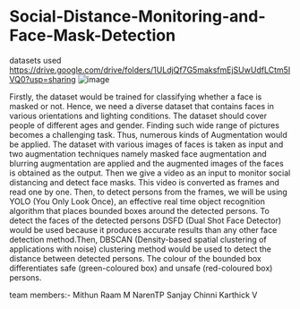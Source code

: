 # Social-Distance-Monitoring-and-Face-Mask-Detection

datasets used 
https://drive.google.com/drive/folders/1ULdjQf7G5maksfmEjSUwUdfLCtm5IVQ0?usp=sharing
![image](https://user-images.githubusercontent.com/72460414/132217813-cf2215d9-cbc8-4b20-adf9-cfc9d7179dee.png)


Firstly, the dataset would be trained for classifying whether a face is masked or not. Hence, we need a diverse dataset that contains faces in various orientations and lighting conditions. The dataset should cover people of different ages and gender. Finding such wide range of pictures becomes a challenging task. Thus, numerous kinds of Augmentation would be applied. The dataset with various images of faces is taken as input and two augmentation techniques namely masked face augmentation and blurring augmentation are applied and the augmented images of the faces is obtained as the output. Then we give a video as an input to monitor social distancing and detect face masks. This video is converted as frames and read one by one. Then, to detect persons from the frames, we will be using YOLO (You Only Look Once), an effective real time object recognition algorithm that places bounded boxes around the detected persons. To detect the faces of the detected persons DSFD (Dual Shot Face Detector) would be used because it produces accurate results than any other face detection method.Then, DBSCAN (Density-based spatial clustering of applications with noise) clustering method would be used to detect the distance between detected persons. The colour of the bounded box differentiates safe (green-coloured box) and unsafe (red-coloured box) persons.

team members:-
Mithun Raam M
NarenTP
Sanjay Chinni Karthick V
